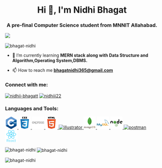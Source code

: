 

<h1 align="center">Hi 👋, I'm Nidhi Bhagat</h1>
<h3 align="center">A pre-final Computer Science student from MNNIT Allahabad.</h3>
<img align="right alt="coding"width="400"src="https://www.google.com/url?sa=i&url=https%3A%2F%2Ftenor.com%2Fview%2Fcoding-girl-gif-2332171326726785246&psig=AOvVaw3-17-0b2y9TmZXHLmjnk1W&ust=1742667251272000&source=images&cd=vfe&opi=89978449&ved=0CBQQjRxqFwoTCMClmcTjm4wDFQAAAAAdAAAAABAJ">

<p align="left"> <img src="https://komarev.com/ghpvc/?username=bhagat-nidhi&label=Profile%20views&color=0e75b6&style=flat" alt="bhagat-nidhi" /> </p>

- 🌱 I’m currently learning **MERN stack along with Data Structure and Algorithm,Operating System,DBMS.**

- 📫 How to reach me **bhagatnidhi365@gmail.com**

<h3 align="left">Connect with me:</h3>
<p align="left">
<a href="https://linkedin.com/in/nidhii-bhagatt" target="blank"><img align="center" src="https://raw.githubusercontent.com/rahuldkjain/github-profile-readme-generator/master/src/images/icons/Social/linked-in-alt.svg" alt="nidhii-bhagatt" height="30" width="40" /></a>
<a href="https://www.leetcode.com/nidhiii22" target="blank"><img align="center" src="https://raw.githubusercontent.com/rahuldkjain/github-profile-readme-generator/master/src/images/icons/Social/leet-code.svg" alt="nidhiii22" height="30" width="40" /></a>
</p>

<h3 align="left">Languages and Tools:</h3>
<p align="left"> <a href="https://www.w3schools.com/cpp/" target="_blank" rel="noreferrer"> <img src="https://raw.githubusercontent.com/devicons/devicon/master/icons/cplusplus/cplusplus-original.svg" alt="cplusplus" width="40" height="40"/> </a> <a href="https://www.w3schools.com/css/" target="_blank" rel="noreferrer"> <img src="https://raw.githubusercontent.com/devicons/devicon/master/icons/css3/css3-original-wordmark.svg" alt="css3" width="40" height="40"/> </a> <a href="https://expressjs.com" target="_blank" rel="noreferrer"> <img src="https://raw.githubusercontent.com/devicons/devicon/master/icons/express/express-original-wordmark.svg" alt="express" width="40" height="40"/> </a> <a href="https://www.w3.org/html/" target="_blank" rel="noreferrer"> <img src="https://raw.githubusercontent.com/devicons/devicon/master/icons/html5/html5-original-wordmark.svg" alt="html5" width="40" height="40"/> </a> <a href="https://www.adobe.com/in/products/illustrator.html" target="_blank" rel="noreferrer"> <img src="https://www.vectorlogo.zone/logos/adobe_illustrator/adobe_illustrator-icon.svg" alt="illustrator" width="40" height="40"/> </a> <a href="https://www.mongodb.com/" target="_blank" rel="noreferrer"> <img src="https://raw.githubusercontent.com/devicons/devicon/master/icons/mongodb/mongodb-original-wordmark.svg" alt="mongodb" width="40" height="40"/> </a> <a href="https://www.mysql.com/" target="_blank" rel="noreferrer"> <img src="https://raw.githubusercontent.com/devicons/devicon/master/icons/mysql/mysql-original-wordmark.svg" alt="mysql" width="40" height="40"/> </a> <a href="https://nodejs.org" target="_blank" rel="noreferrer"> <img src="https://raw.githubusercontent.com/devicons/devicon/master/icons/nodejs/nodejs-original-wordmark.svg" alt="nodejs" width="40" height="40"/> </a> <a href="https://postman.com" target="_blank" rel="noreferrer"> <img src="https://www.vectorlogo.zone/logos/getpostman/getpostman-icon.svg" alt="postman" width="40" height="40"/> </a> <a href="https://reactjs.org/" target="_blank" rel="noreferrer"> <img src="https://raw.githubusercontent.com/devicons/devicon/master/icons/react/react-original-wordmark.svg" alt="react" width="40" height="40"/> </a> </p>

<p><img align="left" src="https://github-readme-stats.vercel.app/api/top-langs?username=bhagat-nidhi&show_icons=true&locale=en&layout=compact" alt="bhagat-nidhi" /></p>

<p>&nbsp;<img align="center" src="https://github-readme-stats.vercel.app/api?username=bhagat-nidhi&show_icons=true&locale=en" alt="bhagat-nidhi" /></p>

<p><img align="center" src="https://github-readme-streak-stats.herokuapp.com/?user=bhagat-nidhi&" alt="bhagat-nidhi" /></p>
